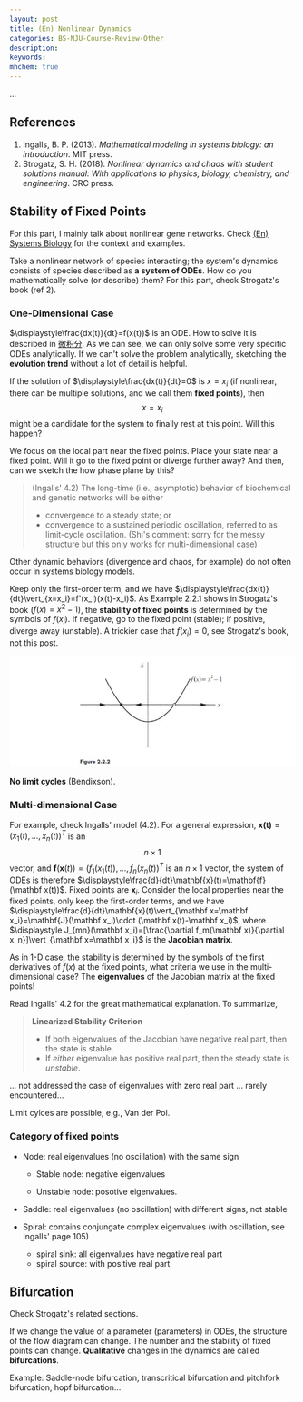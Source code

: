 ```yaml
---
layout: post
title: (En) Nonlinear Dynamics
categories: BS-NJU-Course-Review-Other
description: 
keywords: 
mhchem: true
---
```


...

## References

1. Ingalls, B. P. (2013). *Mathematical modeling in systems biology: an introduction*. MIT press.
1. Strogatz, S. H. (2018). *Nonlinear dynamics and chaos with student solutions manual: With applications to physics, biology, chemistry, and engineering*. CRC press.

## Stability of Fixed Points

For this part, I mainly talk about nonlinear gene networks. Check [(En) Systems Biology](https://shi200005.github.io/2023/09/08/Systems-Biology/) for the context and examples.

Take a nonlinear network of species interacting; the system's dynamics consists of species described as **a system of ODEs**. How do you mathematically solve (or describe) them? For this part, check Strogatz's book (ref 2).

### One-Dimensional Case

$\displaystyle\frac{dx(t)}{dt}=f(x(t))$ is an ODE. How to solve it is described in [微积分](https://shi200005.github.io/2021/09/30/Calculus/#%E5%B8%B8%E5%BE%AE%E5%88%86%E6%96%B9%E7%A8%8B). As we can see, we can only solve some very specific ODEs analytically. If we can't solve the problem analytically, sketching the **evolution trend** without a lot of detail is helpful.

If the solution of $\displaystyle\frac{dx(t)}{dt}=0$ is $x=x_i$ (if nonlinear, there can be multiple solutions, and we call them **fixed points**), then $$x=x_i$$ might be a candidate for the system to finally rest at this point. Will this happen?

We focus on the local part near the fixed points. Place your state near a fixed point. Will it go to the fixed point or diverge further away? And then, can we sketch the how phase plane by this?

> (Ingalls' 4.2) The long-time (i.e., asymptotic) behavior of biochemical and genetic networks will be either
>
> - convergence to a steady state; or
> - convergence to a sustained periodic oscillation, referred to as limit-cycle oscillation. (Shi's comment: sorry for the messy structure but this only works for multi-dimensional case)

Other dynamic behaviors (divergence and chaos, for example) do not often occur in systems biology models.

Keep only the first-order term, and we have $\displaystyle\frac{dx(t)}{dt}\vert_{x=x_i}=f'(x_i)(x(t)-x_i)$. As Example 2.2.1 shows in Strogatz's book ($f(x)=x^2-1$), the **stability of fixed points** is determined by the symbols of $f(x_i)$. If negative, go to the fixed point (stable); if positive, diverge away (unstable). A trickier case that $f(x_i)=0$, see Strogatz's book, not this post.

![Sys_Bio_Nonlinear_1D](\images\blog\Sys_Bio_Nonlinear_1D.JPG)

**No limit cycles** (Bendixson).

### Multi-dimensional Case

For example, check Ingalls' model (4.2). For a general expression, $\mathbf{x(t)}=(x_1(t),...,x_n(t))^{T}$ is an $$n\times 1$$ vector, and $\mathbf{f}(\mathbf x(t))=(f_1(x_1(t)),...,f_n(x_n(t))^T$ is an $n\times 1$ vector, the system of ODEs is therefore $\displaystyle\frac{d}{dt}\mathbf{x}(t)=\mathbf{f}(\mathbf x(t))$. Fixed points are $\mathbf x_i$. Consider the local properties near the fixed points, only keep the first-order terms, and we have $\displaystyle\frac{d}{dt}\mathbf{x}(t)\vert_{\mathbf x=\mathbf x_i}=\mathbf{J}(\mathbf x_i)\cdot (\mathbf x(t)-\mathbf x_i)$, where $\displaystyle J_{mn}(\mathbf x_i)=[\frac{\partial f_m(\mathbf x)}{\partial x_n}]\vert_{\mathbf x=\mathbf x_i}$ is the **Jacobian matrix**.

As in 1-D case, the stability is determined by the symbols of the first derivatives of $f(x)$ at the fixed points, what criteria we use in the multi-dimensional case? The **eigenvalues** of the Jacobian matrix at the fixed points!

Read Ingalls' 4.2 for the great mathematical explanation. To summarize,

> **Linearized Stability Criterion**
>
> - If both eigenvalues of the Jacobian have negative real part, then the state is stable.
> - If *either* eigenvalue has positive real part, then the steady state is *unstable*.
>

... not addressed the case of eigenvalues with zero real part ... rarely encountered...

Limit cylces are possible, e.g., Van der Pol.

### Category of fixed points

- Node: real eigenvalues (no oscillation) with the same sign

  - Stable node: negative eigenvalues

  - Unstable node: posotive eigenvalues.

- Saddle: real eigenvalues (no oscillation) with different signs, not stable

- Spiral: contains conjungate complex eigenvalues (with oscillation, see Ingalls' page 105)

  - spiral sink: all eigenvalues have negative real part 
  - spiral source: with positive real part

## Bifurcation

Check Strogatz's related sections.

If we change the value of a parameter (parameters) in ODEs, the structure of the flow diagram can change. The number and the stability of fixed points can change. **Qualitative** changes in the dynamics are called **bifurcations**.

Example: Saddle-node bifurcation, transcritical bifurcation and pitchfork bifurcation, hopf bifurcation...
